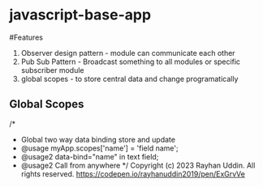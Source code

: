 # javascript-base-app

#Features

1. Observer design pattern - module can communicate each other
2. Pub Sub Pattern - Broadcast something to all modules or specific subscriber module
3. global scopes - to store central data and change programatically

## Global Scopes
/*
 * Global two way data binding store and update
 * @usage  myApp.scopes['name'] = 'field name';
 * @usage2 data-bind="name" in text field;
 * @usage2 Call from anywhere
 */
Copyright (c) 2023 Rayhan Uddin. All rights reserved.
https://codepen.io/rayhanuddin2019/pen/ExGrvVe

